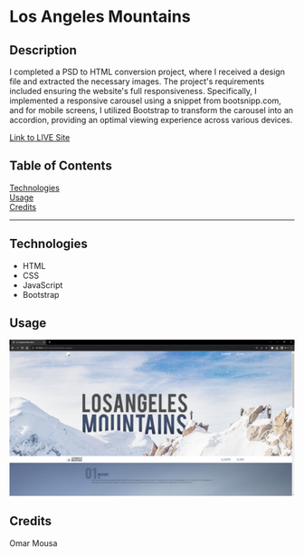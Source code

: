 # Los Angeles Mountains

## Description

I completed a PSD to HTML conversion project, where I received a design file and extracted the necessary images. The project's requirements included ensuring the website's full responsiveness. Specifically, I implemented a responsive carousel using a snippet from bootsnipp.com, and for mobile screens, I utilized Bootstrap to transform the carousel into an accordion, providing an optimal viewing experience across various devices.

[Link to LIVE Site](#)

## Table of Contents

[Technologies](#technologies)<br>
[Usage](#usage)<br>
[Credits](#credits)<br>

---

## Technologies

- HTML
- CSS
- JavaScript
- Bootstrap

## Usage
![Screen Shot 2023-10-09 at 4 21 PM](./images/Finalimage.PNG)

## Credits

Omar Mousa
